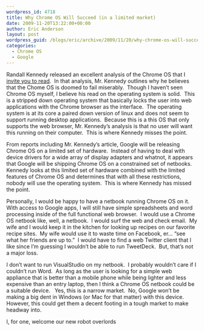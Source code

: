 ```yaml
---
wordpress_id: 4718
title: Why Chrome OS Will Succeed (in a limited market)
date: 2009-11-20T13:22:00+00:00
author: Eric Anderson
layout: post
wordpress_guid: /blogs/eric/archive/2009/11/20/why-chrome-os-will-succeed-in-a-limited-market.aspx
categories:
  - Chrome OS
  - Google
---
```

Randall Kennedy released an excellent analysis of the Chrome OS that I <a target="_blank" href="http://www.computerworld.com/s/article/9141207/Why_Chrome_OS_will_fail_big_time?taxonomyId=0&pageNumber=2">invite you to read</a>.&nbsp; In that analysis, Mr. Kennedy outlines why he believes that the Chome OS is doomed to fail miserably.&nbsp; Though I haven&#8217;t seen Chrome OS myself, I believe his read on the operating system is solid.&nbsp; This is a stripped down operating system that basically locks the user into web applications with the Chrome browser as the interface.&nbsp; The operating system is at its core a paired down version of linux and does not seem to support running desktop applications.&nbsp; Because this is a this OS that only supports the web browser, Mr. Kennedy&#8217;s analysis is that no user will want this running on their computer.&nbsp; This is where Kennedy misses the point.

From reports including Mr. Kennedy&#8217;s article, Google will be releasing Chrome OS on a limited set of hardware.&nbsp; Instead of having to deal with device drivers for a wide array of display adapters and whatnot, it appears that Google will be shipping Chrome OS on a constrained set of netbooks.&nbsp; Kennedy looks at this limited set of hardware combined with the limited features of Chrome OS and determines that with all these restrictions, nobody will use the operating system.&nbsp; This is where Kennedy has missed the point.

Personally, I would be happy to have a netbook running Chrome OS on it.&nbsp; With access to Google apps, I will still have simple spreadsheets and word processing inside of the full functional web browser.&nbsp; I would use a Chrome OS netbook like, well, a netbook.&nbsp; I would surf the web and check email.&nbsp; My wife and I would keep it in the kitchen for looking up recipes on our favorite recipe sites.&nbsp; My wife would use it to waste time on Facebook, er&#8230; &#8220;see what her friends are up to.&#8221;&nbsp; I would have to find a web Twitter client that I like since I&#8217;m guessing I wouldn&#8217;t be able to run TweetDeck.&nbsp; But, that&#8217;s not a major loss.

I don&#8217;t want to run VisualStudio on my netbook.&nbsp; I probably wouldn&#8217;t care if I couldn&#8217;t run Word.&nbsp; As long as the user is looking for a simple web appliance that is better than a mobile phone while being lighter and less expensive than an entry laptop, then I think a Chrome OS netbook could be a suitable device.&nbsp;&nbsp; Yes, this is a narrow market.&nbsp; No, Google won&#8217;t be making a big dent in Windows (or Mac for that matter) with this device.&nbsp; However, this could get them a decent footing in a tough market to make headway into.

I, for one, welcome our new robot overlords